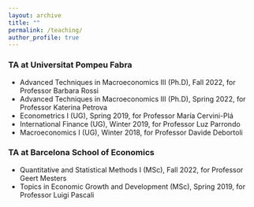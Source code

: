 ```yaml
---
layout: archive
title: ""
permalink: /teaching/
author_profile: true
---
```


### TA at Universitat Pompeu Fabra

- Advanced Techniques in Macroeconomics III (Ph.D), Fall 2022, for Professor Barbara Rossi
- Advanced Techniques in Macroeconomics III (Ph.D), Spring 2022, for Professor Katerina Petrova
- Econometrics I (UG), Spring 2019, for Professor María Cervini-Plá
- International Finance (UG), Winter 2019, for Professor Luz Parrondo
- Macroeconomics I (UG), Winter 2018, for Professor Davide Debortoli

### TA at Barcelona School of Economics

- Quantitative and Statistical Methods I (MSc), Fall 2022, for Professor Geert Mesters
- Topics in Economic Growth and Development (MSc), Spring 2019, for Professor Luigi Pascali